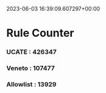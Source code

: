 2023-06-03 16:39:09.607297+00:00
# Rule Counter 
 ### UCATE : 426347

 ### Veneto : 107477

 ### Allowlist : 13929